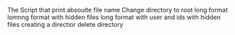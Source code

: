  The Script that print absoulte file name 
Change directory to root
long format
lomnng format with hidden files 
long format with user and ids with hidden files
creating a directior
delete directory 

